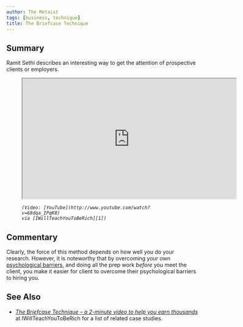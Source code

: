 ```yaml
---
author: The Metaist
tags: [business, technique]
title: The Briefcase Technique
---
```


## Summary

<div class="entry-summary" markdown="1">

Ramit Sethi describes an interesting way to get the
attention of prospective clients or employers.

</div>

<figure markdown="1">

<iframe width="560" height="315" src="http://www.youtube.com/embed/68dqa_IPqK8?rel=0" allowfullscreen></iframe><figcaption>
  <address markdown="1">

    (Video: [YouTube](http://www.youtube.com/watch?v=68dqa_IPqK8)
    via [IWillTeachYouToBeRich][1])

  </address>
</figcaption>
</figure><!--more-->

## Commentary

Clearly, the force of this method depends on how well you do your research.
However, it is noteworthy that by overcoming your own
[psychological barriers]({{BLOG_URL}}/2009/11/psychological-barriers.html),
and doing all the prep work _before_ you meet the client, you make it
easier for client to overcome their psychological barriers to hiring you.

## See Also

- <cite>[The Briefcase Technique &ndash; a 2-minute video to help you earn thousands][1]</cite>
  at <span class="vcard org fn">IWillTeachYouToBeRich</span>
  for a list of related case studies.

[1]: http://www.iwillteachyoutoberich.com/the-briefcase-technique/
